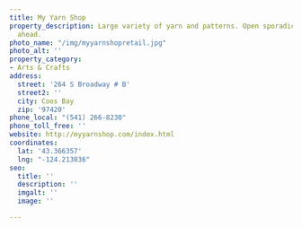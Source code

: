 ```yaml
---
title: My Yarn Shop
property_description: Large variety of yarn and patterns. Open sporadically - so call
  ahead.
photo_name: "/img/myyarnshopretail.jpg"
photo_alt: ''
property_category:
- Arts & Crafts
address:
  street: '264 S Broadway # B'
  street2: ''
  city: Coos Bay
  zip: '97420'
phone_local: "(541) 266-8230"
phone_toll_free: ''
website: http://myyarnshop.com/index.html
coordinates:
  lat: '43.366357'
  lng: "-124.213036"
seo:
  title: ''
  description: ''
  imgalt: ''
  image: ''

---
```

